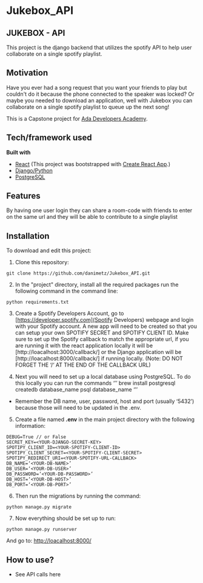 # Jukebox_API

## JUKEBOX - API
This project is the django backend that utilizes the spotify API to help user collaborate on a single spotify playlist.

## Motivation

Have you ever had a song request that you want your friends to play but couldn't do it because the phone connected to the speaker was locked? Or maybe you needed to download an application, well with Jukebox you can collaborate on a single spotify playlist to queue up the next song!

This is a Capstone project for [Ada Developers Academy](https://www.adadevelopersacademy.org/).
 
## Tech/framework used
<b>Built with</b>
- [React](https://reactjs.org/) (This project was bootstrapped with [Create React App](https://github.com/facebook/create-react-app).)
- [Django/Python](https://www.djangoproject.com/)
- [PostgreSQL](https://www.postgresql.org/)

## Features
By having one user login they can share a room-code with friends to enter on the same url and they will be able to contribute to a single playlist

## Installation
To download and edit this project:

1. Clone this repository:
```
git clone https://github.com/danimetz/Jukebox_API.git
```
2. In the "project" directory, install all the required packages run the following command in the command line:
```
python requirements.txt
```
3. Create a Spotify Developers Account, go to [https://developer.spotify.com](Spotify Developers) webpage and login with your Spotify account. A new app will need to be created so that you can setup your own SPOTIFY SECRET and SPOTIFY CLIENT ID. Make sure to set up the Spotify callback to match the appropriate url, if you are running it with the react application locally it will be [http://loacalhost:3000/callback/] or the Django application will be [http://loacalhost:8000/callback/] if running locally. (Note: DO NOT FORGET THE ‘/‘ AT THE END OF THE CALLBACK URL)

4. Next you will need to set up a local database using PostgreSQL. To do this locally you can run the commands
‘’’
brew install postgresql
createdb database_name
psql database_name
‘’’

  * Remember the DB name, user, password, host and port (usually ‘5432’) because those will need to be updated in the .env.

5. Create a file named <b>.env</b> in the main project directory with the following information:
```
DEBUG=True // or False
SECRET_KEY=<YOUR-DJANGO-SECRET-KEY>
SPOTIPY_CLIENT_ID=<YOUR-SPOTIFY-CLIENT-ID>
SPOTIPY_CLIENT_SECRET=<YOUR-SPOTIFY-CLIENT-SECRET>
SPOTIPY_REDIRECT_URI=<YOUR-SPOTIFY-URL-CALLBACK>
DB_NAME=‘<YOUR-DB-NAME>’
DB_USER=‘<YOUR-DB-USER>’
DB_PASSWORD=‘<YOUR-DB-PASSWORD>’
DB_HOST=‘<YOUR-DB-HOST>’
DB_PORT=‘<YOUR-DB-PORT>’
```
6. Then run the migrations by running the command:
```
python manage.py migrate
```

7. Now everything should be set up to run:

```
python manage.py runserver
```

And go to: [http://loacalhost:8000/](http://loacalhost:8000/)

## How to use?
* See API calls here

